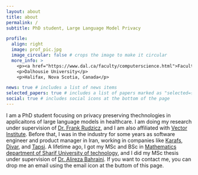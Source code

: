 ```yaml
---
layout: about
title: about
permalink: /
subtitle: PhD student, Large Language Model Privacy

profile:
  align: right
  image: prof_pic.jpg
  image_circular: false # crops the image to make it circular
  more_info: >
    <p><a href="https://www.dal.ca/faculty/computerscience.html">Faculty of Computer Sience</a></p>
    <p>Dalhousie University</p>
    <p>Halifax, Nova Scotia, Canada</p>

news: true # includes a list of news items
selected_papers: true # includes a list of papers marked as "selected={true}"
social: true # includes social icons at the bottom of the page
---
```

I am a PhD student focusing on privacy preserving thechnologies in applicaitons of large language models in healthcare. I am doing my research under supervision of [Dr. Frank Rudzicz](https://web.cs.dal.ca/~rudzicz/), and I am also affiliated with [Vector Institute](https://vectorinstitute.ai/). Before that, I was in the industry for some years as software engineer and product manager in Iran, working in companies like [Karafs](https://karafsapp.com/), [Divar](https://divar.ir/), and [Tapsi](https://tapsi.ir/). A lifetime ago, I got my MSc and BSc in [Mathematics department of Sharif University of technology](http://math.sharif.ir/), and I did my MSc thesis under supervision of [Dr. Alireza Bahraini](http://sharif.ir/~bahraini/). If you want to contact me, you can drop me an email using the email icon at the buttom of this page.
